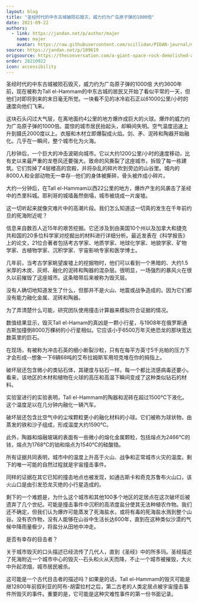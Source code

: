 ```yaml
---
layout: blog
title: "圣经时代的中东古城被陨石毁灭，威力约为广岛原子弹的1000倍"
date: 2021-09-22
authors:
  - link: https://jandan.net/p/author/majer
    name: majer
    avatar: https://raw.githubusercontent.com/scillidan/PIDAN-journal/main/asset/yafa.png
source: https://jandan.net/p/109619
origsource: https://theconversation.com/a-giant-space-rock-demolished-an-ancient-middle-eastern-city-and-everyone-in-it-possibly-inspiring-the-biblical-story-of-sodom-167678
order: 20210922
icon: accessibility
---
```


圣经时代的中东古城被陨石毁灭，威力约为广岛原子弹的1000倍
大约3600年前，现在被称为Tall el-Hammam的中东古城的居民又开始了看似平常的一天，但他们对即将到来的末日毫无所觉。一块看不见的冰冷岩石正以61000公里/小时的速度向他们飞来。

这块石头闪过大气层，在离地面约4公里的地方爆炸成巨大的火球。爆炸的威力约为广岛原子弹的1000倍。震惊的城市居民抬起头，却瞬间失明。空气温度迅速上升到摄氏2000度以上。衣服和木材立即爆裂成火焰。剑、矛、泥砖和陶器开始融化。几乎在一瞬间，整个城市化为火海。

几秒钟后，一个巨大的冲击波砸向城市。它以大约1200公里/小时的速度移动，比有史以来最严重的龙卷风还要强大。致命的风撕裂了这座城市，拆毁了每一栋建筑。它们剪掉了4层楼高的宫殿，并将杂乱的碎片吹到旁边的山谷里。城内的8000人和全部动物无一幸存--他们的身体被撕碎，骨头被炸成小碎片。

大约一分钟后，在Tall el-Hammam以西22公里的地方，爆炸产生的风袭击了圣经中的杰里科城。耶利哥的城墙轰然倒塌，城市被烧成一片废墟。

这一切听起来就像灾难片中的高潮片段。我们怎么知道这一切真的发生在千年前约旦的死海附近呢？

信息来自数百人近15年的艰苦挖掘。它还涉及到由美国10个州以及加拿大和捷克共和国的20多位科学家对挖掘出的材料进行详细分析。最近发表在《科学报告》上的论文，21位合著者包括考古学家、地质学家、地球化学家、地貌学家、矿物学家、古植物学家、沉积学家、宇宙影响专家和医学博士。

几年前，当考古学家眺望废墟上的挖掘物时，他们可以看到一个黑暗的、大约1.5米厚的木炭、灰烬、融化的泥砖和陶器的混杂层。很明显，一场强烈的暴风火在很久以前摧毁了这座城市。这条暗带后来被称为毁灭层。

没有人确切地知道发生了什么，但那并不是火山、地震或战争造成的。因为它们都没有能力融化金属、泥砖和陶器。

为了弄清楚什么可能，研究团队使用撞击计算器来模拟符合证据的情况。

数值结果显示，毁灭Tall el-Hamam的真凶是一颗小行星，与1908年在俄罗斯通古斯加撞倒8000万棵树的小行星相似。它应该小于6500万年灭绝恐龙的那块宽达数英里的巨石。

在现场，有被称为冲击石英的细小断裂沙粒，只有在每平方英寸5千兆帕的压力下才会形成--想象一下6辆68吨的艾布拉姆斯军用坦克堆在你的拇指上。

破坏层还包含微小的类钻石体，其硬度与钻石一样。每一个都比流感病毒还要小。看来，该地区的木材和植物在火球的高压和高温下瞬间变成了这种类似钻石的材料。

实验室进行的实验表明，Tall el-Hammam的陶器和泥砖在超过1500℃下液化。这个温度足以在几分钟内融化一辆汽车。

破坏层还包含比空气中的尘埃颗粒更小的融化材料的小球。它们被称为球状物，由蒸发的铁和沙子组成，形成温度大约1590℃。

此外，陶器和熔融玻璃的表面有一些微小的熔化金属颗粒，包括熔点为2466℃的铱，熔点为1768℃的铂和熔点为1540℃的硅酸锆。

所有证据共同表明，城市中的温度上升高于火山、战争和正常城市火灾的温度。剩下的唯一可能的自然过程就是宇宙撞击事件。

同样的证据在其它已知的撞击地点也被发现，如通古斯卡和奇克苏鲁布火山口，该火山口是由引发恐龙灭绝的小行星造成的。

剩下的一个难题是，为什么这个城市和其他100多个地区的定居点在这次破坏后被遗弃了几个世纪。可能是撞击事件中沉积的高浓度盐分使其无法种植农作物。我们还不确定，但我们认为爆炸可能蒸发了死海盐水，或将有毒的死海盐水溅到整个山谷。没有农作物，没有人能够在山谷中生活长达600年，直到在这种类似沙漠的气候中降雨量极少，将盐分从田地中冲走。

是否有幸存的目击者？

关于城市毁灭的口头描述已经流传了几代人，直到《圣经》中的所多玛。圣经描述了死海附近一个城市中心的毁灭--石头和火从天而降，不止一个城市被摧毁，大火中升起浓烟，城市居民被杀。

这可能是一个古代目击者的描述吗？如果是的话，Tall el-Hammam的毁灭可能是继12800年前叙利亚的阿布-胡雷拉村之后，第二古老的人类定居点被宇宙撞击事件所毁灭的事件。重要的是，它可能是这种灾难性事件的第一份书面记录。